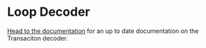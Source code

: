 # Loop Decoder

[Head to the documentation](https://loop-decoder.3loop.io/) for an up to date documentation on the Transaciton decoder.
